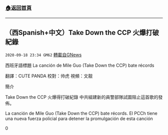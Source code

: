 ###  [:house:返回首頁](https://github.com/ourhimalayas/txt)
---

## （西Spanish+中文）Take Down the CCP 火爆打破紀錄
`2020-09-18 23:34 GM62` [轉載自GNews](https://gnews.org/zh-hant/367774/)

西班牙語標題 La canción de Mile Guo (Take Down the CCP) bate récords

翻譯：CUTE PANDA 校對：帅虎 視頻：文靓

簡介

Take Down the CCP 火爆得打破紀錄 中共組建新的員警部隊試圖阻止這首歌的發佈。

La canción de Mile Guo (Take Down the CCP) bate récords. El PCCh tiene una nueva fuerza policial para detener la promulgación de esta canción

0
